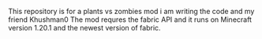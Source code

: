 This repository is for a plants vs zombies mod i am writing the code and my friend Khushman0
The mod requres the fabric API and it runs on Minecraft version 1.20.1 and the newest version of fabric.
